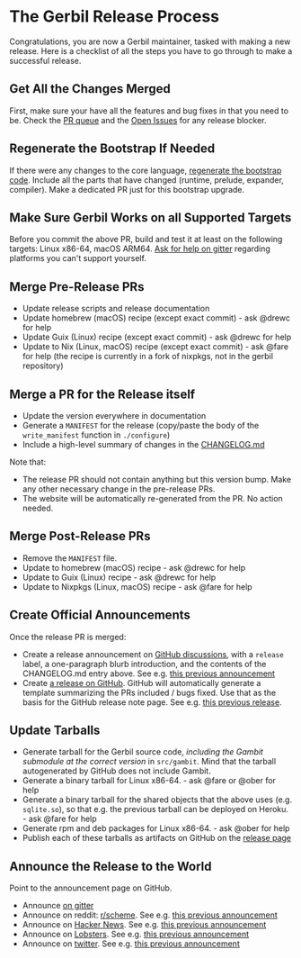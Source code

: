 # The Gerbil Release Process

Congratulations, you are now a Gerbil maintainer,
tasked with making a new release.
Here is a checklist of all the steps you have to go through
to make a successful release.

## Get All the Changes Merged
First, make sure your have all the features and bug fixes in that you need to be.
Check the [PR queue](https://github.com/mighty-gerbils/gerbil/pulls) and the
[Open Issues](https://github.com/mighty-gerbils/gerbil/issues) for any release blocker.

## Regenerate the Bootstrap If Needed
If there were any changes to the core language, [regenerate the bootstrap code](bootstrap).
Include all the parts that have changed (runtime, prelude, expander, compiler).
Make a dedicated PR just for this bootstrap upgrade.

## Make Sure Gerbil Works on all Supported Targets
Before you commit the above PR, build and test it at least on the following targets:
Linux x86-64, macOS ARM64.
[Ask for help on gitter](https://app.element.io/#/room/#gerbil-scheme_community:gitter.im)
regarding platforms you can't support yourself.

## Merge Pre-Release PRs
- Update release scripts and release documentation
- Update homebrew (macOS) recipe (except exact commit) - ask @drewc for help
- Update Guix (Linux) recipe (except exact commit) - ask @drewc for help
- Update to Nix (Linux, macOS) recipe (except exact commit) - ask @fare for help
  (the recipe is currently in a fork of nixpkgs, not in the gerbil repository)

## Merge a PR for the Release itself
- Update the version everywhere in documentation
- Generate a `MANIFEST` for the release
  (copy/paste the body of the `write_manifest` function in `./configure`)
- Include a high-level summary of changes in the
  [CHANGELOG.md](https://github.com/mighty-gerbils/gerbil/blob/master/CHANGELOG.md)

Note that:
- The release PR should not contain anything but this version bump.
  Make any other necessary change in the pre-release PRs.
- The website will be automatically re-generated from the PR. No action needed.

## Merge Post-Release PRs
- Remove the `MANIFEST` file.
- Update to homebrew (macOS) recipe - ask @drewc for help
- Update to Guix (Linux) recipe - ask @drewc for help
- Update to Nixpkgs (Linux, macOS) recipe - ask @fare for help

## Create Official Announcements
Once the release PR is merged:
- Create a release announcement on
  [GitHub discussions](https://github.com/mighty-gerbils/gerbil/discussions),
  with a `release` label, a one-paragraph blurb introduction,
  and the contents of the CHANGELOG.md entry above.
  See e.g. [this previous announcement](https://github.com/mighty-gerbils/gerbil/discussions/1009)
- Create [a release on GitHub](https://github.com/mighty-gerbils/gerbil/releases).
  GitHub will automatically generate a template summarizing the PRs included / bugs fixed.
  Use that as the basis for the GitHub release note page.
  See e.g. [this previous release](https://github.com/mighty-gerbils/gerbil/releases/tag/v0.18).

## Update Tarballs
- Generate tarball for the Gerbil source code,
  *including the Gambit submodule at the correct version* in `src/gambit`.
  Mind that the tarball autogenerated by GitHub does not include Gambit.
- Generate a binary tarball for Linux x86-64. - ask @fare or @ober for help
- Generate a binary tarball for the shared objects that the above uses (e.g. `sqlite.so`),
  so that e.g. the previous tarball can be deployed on Heroku. - ask @fare for help
- Generate rpm and deb packages for Linux x86-64. - ask @ober for help
- Publish each of these tarballs as artifacts on GitHub on the
  [release page](https://github.com/mighty-gerbils/gerbil/releases/)

## Announce the Release to the World
Point to the announcement page on GitHub.
- Announce [on gitter](https://app.element.io/#/room/#gerbil-scheme_community:gitter.im)
- Announce on reddit: [r/scheme](https://www.reddit.com/r/scheme/).
  See e.g. [this previous announcement](https://www.reddit.com/r/scheme/comments/176f9rt/gerbil_v018_has_been_released/)
- Announce on [Hacker News](https://news.ycombinator.com/).
  See e.g. [this previous announcement](https://news.ycombinator.com/item?id=37864501)
- Announce on [Lobsters](https://lobste.rs/).
  See e.g. [this previous announcement](https://lobste.rs/s/aojohz/gerbil_v0_18_released)
- Announce on [twitter](https://twitter.com).
  See e.g. [this previous announcement](https://twitter.com/Ngnghm/status/1712612201935073297)
